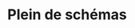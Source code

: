 ---
title: Plein de schémas
type: schemas
description: Diverses illustrations réalisée sur excalidraw, ou trouvé sur le web
---